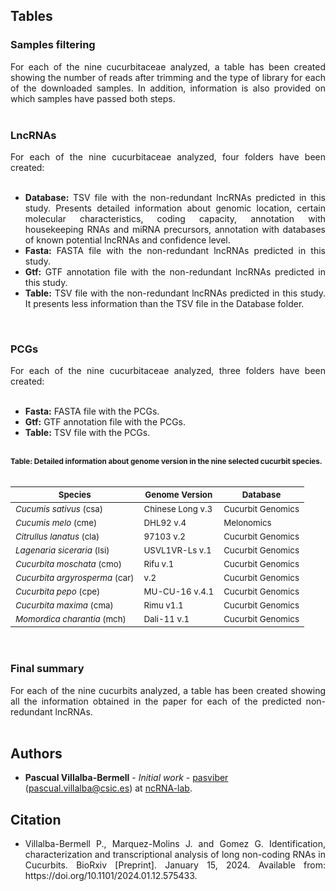 ## Tables

### Samples filtering

<div align="justify">For each of the nine cucurbitaceae analyzed, a table has been created showing the number of reads after trimming and the type of library for each of the downloaded samples. In addition, information is also provided on which samples have passed both steps.</div><br />

### LncRNAs

<div align="justify">For each of the nine cucurbitaceae analyzed, four folders have been created:</div><br />

 - <div align="justify"><b>Database:</b> TSV file with the non-redundant lncRNAs predicted in this study. Presents detailed information about genomic location, certain molecular characteristics, coding capacity, annotation with housekeeping RNAs and miRNA precursors, annotation with databases of known potential lncRNAs and confidence level.</div>
 - <div align="justify"><b>Fasta:</b> FASTA file with the non-redundant lncRNAs predicted in this study.</div>
 - <div align="justify"><b>Gtf:</b> GTF annotation file with the non-redundant lncRNAs predicted in this study.</div>
 - <div align="justify"><b>Table:</b> TSV file with the non-redundant lncRNAs predicted in this study. It presents less information than the TSV file in the Database folder. </div>

<br />

### PCGs

 <div align="justify">For each of the nine cucurbitaceae analyzed, three folders have been created:</div><br />
  
 - <div align="justify"><b>Fasta:</b> FASTA file with the PCGs.</div>
 - <div align="justify"><b>Gtf:</b> GTF annotation file with the PCGs.</div>
 - <div align="justify"><b>Table:</b> TSV file with the PCGs.</div>

<br />

<div align="justify"> <sub><b>Table: Detailed information about genome version in the nine selected cucurbit species.</b></sub> </div>

<br />

| <sub>Species</sub>                        | <sub>Genome Version</sub>    | <sub>Database</sub>           |
|-------------------------------------------|------------------------------|-------------------------------|
| <sub>*Cucumis sativus* (csa)</sub>        | <sub>Chinese Long v.3</sub>  | <sub>Cucurbit Genomics</sub>  |
| <sub>*Cucumis melo* (cme)</sub>           | <sub>DHL92 v.4</sub>         | <sub>Melonomics</sub>         |
| <sub>*Citrullus lanatus* (cla)</sub>      | <sub>97103 v.2</sub>         | <sub>Cucurbit Genomics</sub>  |
| <sub>*Lagenaria siceraria* (lsi)</sub>    | <sub>USVL1VR-Ls v.1</sub>    | <sub>Cucurbit Genomics</sub>  |
| <sub>*Cucurbita moschata* (cmo)</sub>     | <sub>Rifu v.1</sub>          | <sub>Cucurbit Genomics</sub>  |
| <sub>*Cucurbita argyrosperma* (car)</sub> | <sub>v.2</sub>               | <sub>Cucurbit Genomics</sub>  |
| <sub>*Cucurbita pepo* (cpe)</sub>         | <sub>MU-CU-16 v.4.1</sub>    | <sub>Cucurbit Genomics</sub>  |
| <sub>*Cucurbita maxima* (cma)</sub>       | <sub>Rimu v1.1</sub>         | <sub>Cucurbit Genomics</sub>  |
| <sub>*Momordica charantia* (mch)</sub>    | <sub>Dali-11 v.1</sub>       | <sub>Cucurbit Genomics</sub>  |

<br />

### Final summary

<div align="justify">For each of the nine cucurbits analyzed, a table has been created showing all the information obtained in the paper for each of the predicted non-redundant lncRNAs.</div><br />

## Authors

* **Pascual Villalba-Bermell** - *Initial work* - [pasviber](https://github.com/pasviber) (pascual.villalba@csic.es) at [ncRNA-lab](https://github.com/ncRNA-lab).<br />

## Citation

* <div align="justify"> Villalba-Bermell P., Marquez-Molins J. and Gomez G. Identification, characterization and transcriptional analysis of long non-coding RNAs in Cucurbits. BioRxiv [Preprint]. January 15, 2024. Available from: https://doi.org/10.1101/2024.01.12.575433. </div>


